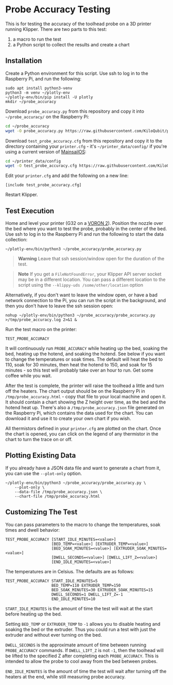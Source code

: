 Probe Accuracy Testing
======================

This is for testing the accuracy of the toolhead probe on a 3D printer running Klipper.  There are two parts
to this test:

1. a macro to run the test
2. a Python script to collect the results and create a chart

Installation
------------

Create a Python environment for this script.  Use ssh to log in to the Raspberry Pi, and run the following:

    sudo apt install python3-venv
    python3 -m venv ~/plotly-env
    ~/plotly-env/bin/pip install -U plotly
    mkdir ~/probe_accuracy

Download `probe_accuracy.py` from this repository and copy it into `~/probe_accuracy/` on the Raspberry Pi:
```bash
cd ~/probe_accuracy
wget -O probe_accuracy.py https://raw.githubusercontent.com/KiloQubit/probe_accuracy/master/probe_accuracy.py
```

Download `test_probe_accuracy.cfg` from this repository and copy it to the directory containing your
`printer.cfg` - it's `~/printer_data/config/` if you're using a current version of 
[MainsailOS](https://github.com/mainsail-crew/MainsailOS):
```bash
cd ~/printer_data/config
wget -O test_probe_accuracy.cfg https://raw.githubusercontent.com/KiloQubit/probe_accuracy/master/test_probe_accuracy.cfg
```

Edit your `printer.cfg` and add the following on a new line:

    [include test_probe_accuracy.cfg]

Restart Klipper.

Test Execution
--------------

Home and level your printer (G32 on a [VORON 2](https://vorondesign.com)).  Position the nozzle over the bed
where you want to test the probe, probably in the center of the bed.  Use ssh to log in to the Raspberry
Pi and run the following to start the data collection:

    ~/plotly-env/bin/python3 ~/probe_accuracy/probe_accuracy.py

> **Warning**
> Leave that ssh session/window open for the duration of the test.

> **Note**
> If you get a `FileNotFoundError`, your Klipper API server socket may be in a different location.
> You can pass a different location to the script using the `--klippy-uds /some/other/location` option

Alternatively, if you don't want to leave the window open, or have a bad network connection to the Pi, you
can run the script in the background, and then you don't have to leave the ssh session open:

    nohup ~/plotly-env/bin/python3 ~/probe_accuracy/probe_accuracy.py >/tmp/probe_accuracy.log 2>&1 &

Run the test macro on the printer:

    TEST_PROBE_ACCURACY

It will continuously run `PROBE_ACCURACY` while heating up the bed, soaking the bed, heating up the hotend, and
soaking the hotend. See below if you want to change the temperatures or soak times.  The default will heat the
bed to 110, soak for 30 minutes, then heat the hotend to 150, and soak for 15 minutes - so this test will
probably take over an hour to run.  Get some coffee while you wait.

After the test is complete, the printer will raise the toolhead a little and turn off the heaters.  The chart
output should be on the Raspberry Pi in `/tmp/probe_accuracy.html` - copy that file to your local machine and
open it.  It should contain a chart showing the Z height over time, as the bed and the hotend heat up.  There's
also a `/tmp/probe_accuracy.json` file generated on the Raspberry Pi, which contains the data used for the chart.
You can download it and use it to create your own chart if you wish.

All thermistors defined in your `printer.cfg` are plotted on the chart.  Once the chart is opened, you can click
on the legend of any thermistor in the chart to turn the trace on or off.

Plotting Existing Data
----------------------

If you already have a JSON data file and want to generate a chart from it, you can use the `--plot-only` option.

    ~/plotly-env/bin/python3 ~/probe_accuracy/probe_accuracy.py \
        --plot-only \
        --data-file /tmp/probe_accuracy.json \
        --chart-file /tmp/probe_accuracy.html

Customizing The Test
--------------------

You can pass parameters to the macro to change the temperatures, soak times and dwell behavior:

    TEST_PROBE_ACCURACY [START_IDLE_MINUTES=<value>]
                        [BED_TEMP=<value>] [EXTRUDER_TEMP=<value>]
                        [BED_SOAK_MINUTES=<value>] [EXTRUDER_SOAK_MINUTES=<value>]
                        [DWELL_SECONDS=<value>] [DWELL_LIFT_Z=<value>]
                        [END_IDLE_MINUTES=<value>]

The temperatures are in Celsius.  The defaults are as follows:

    TEST_PROBE_ACCURACY START_IDLE_MINUTES=5
                        BED_TEMP=110 EXTRUDER_TEMP=150
                        BED_SOAK_MINUTES=30 EXTRUDER_SOAK_MINUTES=15
                        DWELL_SECONDS=1 DWELL_LIFT_Z=-1
                        END_IDLE_MINUTES=10

`START_IDLE_MINUTES` is the amount of time the test will wait at the start before heating up the bed.

Setting `BED_TEMP` or `EXTRUDER_TEMP` to `-1` allows you to disable heating and soaking the bed or
the extruder. Thus you could run a test with just the extruder and without ever turning on the bed.

`DWELL_SECONDS` is the approximate amount of time between running `PROBE_ACCURACY` commands.  If
`DWELL_LIFT_Z` is not `-1`, then the toolhead will be lifted to the specified Z after completing
each `PROBE_ACCURACY`. This is intended to allow the probe to cool away from the bed between probes.

`END_IDLE_MINUTES` is the amount of time the test will wait after turning off the heaters at the end,
while still measuring probe accuracy.

